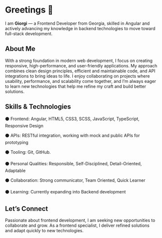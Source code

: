 <h1> Greetings 👋 </h1>
I am <b>Giorgi</b> — a Frontend Developer from Georgia, skilled in Angular and actively advancing my knowledge in backend technologies to move toward full-stack development.

<h2>About Me</h2>

With a strong foundation in modern web development, I focus on creating responsive, high-performance, and user-friendly applications. My approach combines clean design principles, efficient and maintainable code, and API integrations to bring ideas to life. I enjoy collaborating on projects where usability, performance, and scalability come together, and I’m always eager to learn new technologies that help me refine my craft and build better solutions.

<h2>Skills & Technologies</h2>

⚫ Frontend: Angular, HTML5, CSS3, SCSS, JavaScript, TypeScript, Responsive Design

⚫ APIs: RESTful integration, working with mock and public APIs for prototyping

⚫ Tooling: Git, GitHub.

⚫ Personal Qualities: Responsible, Self-Disciplined, Detail-Oriented, Adaptable

⚫ Collaboration:  Strong communicator, Team Oriented, Quick Learner

⚫ Learning: Currently expanding into Backend development

<h2> Let’s Connect</h2>

Passionate about frontend development, I am seeking new opportunities to collaborate and grow. As a frontend specialist, I deliver refined solutions and adapt quickly to new technologies.

